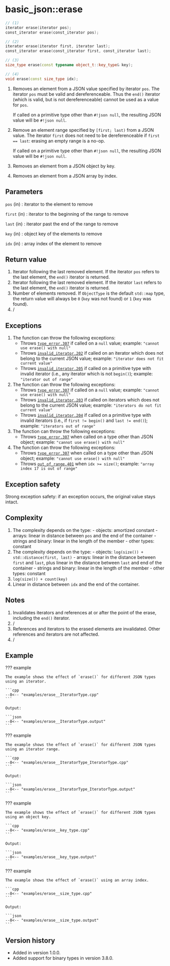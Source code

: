 # basic_json::erase

```cpp
// (1)
iterator erase(iterator pos);
const_iterator erase(const_iterator pos);

// (2)
iterator erase(iterator first, iterator last);
const_iterator erase(const_iterator first, const_iterator last);

// (3)
size_type erase(const typename object_t::key_type& key);

// (4)
void erase(const size_type idx);
```

1. Removes an element from a JSON value specified by iterator `pos`. The iterator `pos` must be valid and
   dereferenceable. Thus the `end()` iterator (which is valid, but is not dereferenceable) cannot be used as a value for
   `pos`.
   
    If called on a primitive type other than `#!json null`, the resulting JSON value will be `#!json null`.

2. Remove an element range specified by `[first; last)` from a JSON value. The iterator `first` does not need to be
   dereferenceable if `first == last`: erasing an empty range is a no-op.
   
    If called on a primitive type other than `#!json null`, the resulting JSON value will be `#!json null`.

3. Removes an element from a JSON object by key.

4. Removes an element from a JSON array by index.

## Parameters

`pos` (in)
:   iterator to the element to remove

`first` (in)
:   iterator to the beginning of the range to remove

`last` (in)
:   iterator past the end of the range to remove

`key` (in)
:   object key of the elements to remove
    
`idx` (in)
:   array index of the element to remove
    
## Return value

1. Iterator following the last removed element. If the iterator `pos` refers to the last element, the `end()` iterator
   is returned.
2. Iterator following the last removed element. If the iterator `last` refers to the last element, the `end()` iterator
   is returned.
3. Number of elements removed. If `ObjectType` is the default `std::map` type, the return value will always be `0`
   (`key` was not found) or `1` (`key` was found).
4. /

## Exceptions

1. The function can throw the following exceptions:
    - Throws [`type_error.307`](../../home/exceptions.md#jsonexceptiontype_error307) if called on a `null` value;
      example: `"cannot use erase() with null"`
    - Throws [`invalid_iterator.202`](../../home/exceptions.md#jsonexceptioninvalid_iterator202) if called on an
      iterator which does not belong to the current JSON value; example: `"iterator does not fit current value"`
    - Throws [`invalid_iterator.205`](../../home/exceptions.md#jsonexceptioninvalid_iterator205) if called on a
      primitive type with invalid iterator (i.e., any iterator which is not `begin()`); example: `"iterator out of
      range"`
2. The function can throw the following exceptions:
    - Throws [`type_error.307`](../../home/exceptions.md#jsonexceptiontype_error307) if called on a `null` value;
      example: `"cannot use erase() with null"`
    - Throws [`invalid_iterator.203`](../../home/exceptions.md#jsonexceptioninvalid_iterator203) if called on iterators
      which does not belong to the current JSON value; example: `"iterators do not fit current value"`
    - Throws [`invalid_iterator.204`](../../home/exceptions.md#jsonexceptioninvalid_iterator204) if called on a
      primitive type with invalid iterators (i.e., if `first != begin()` and `last != end()`); example: `"iterators out
      of range"`
3. The function can throw the following exceptions:
    - Throws [`type_error.307`](../../home/exceptions.md#jsonexceptiontype_error307) when called on a type other than
      JSON object; example: `"cannot use erase() with null"`
4. The function can throw the following exceptions:
    - Throws [`type_error.307`](../../home/exceptions.md#jsonexceptiontype_error307) when called on a type other than
      JSON object; example: `"cannot use erase() with null"`
    - Throws [`out_of_range.401`](../../home/exceptions.md#jsonexceptionout_of_range401) when `idx >= size()`; example:
      `"array index 17 is out of range"`

## Exception safety

Strong exception safety: if an exception occurs, the original value stays intact.

## Complexity

1. The complexity depends on the type:
       - objects: amortized constant
       - arrays: linear in distance between `pos` and the end of the container
       - strings and binary: linear in the length of the member
       - other types: constant
2. The complexity depends on the type:
       - objects: `log(size()) + std::distance(first, last)`
       - arrays: linear in the distance between `first` and `last`, plus linear
         in the distance between `last` and end of the container
       - strings and binary: linear in the length of the member
       - other types: constant
3. `log(size()) + count(key)`
4. Linear in distance between `idx` and the end of the container.

## Notes

1. Invalidates iterators and references at or after the point of the
   erase, including the `end()` iterator.
2. /
3. References and iterators to the erased elements are invalidated. Other references and iterators are not affected.
4. /

## Example

??? example

    The example shows the effect of `erase()` for different JSON types using an iterator.
    
    ```cpp
    --8<-- "examples/erase__IteratorType.cpp"
    ```
    
    Output:
    
    ```json
    --8<-- "examples/erase__IteratorType.output"
    ```

??? example

    The example shows the effect of `erase()` for different JSON types using an iterator range.
    
    ```cpp
    --8<-- "examples/erase__IteratorType_IteratorType.cpp"
    ```
    
    Output:
    
    ```json
    --8<-- "examples/erase__IteratorType_IteratorType.output"
    ```

??? example

    The example shows the effect of `erase()` for different JSON types using an object key.
    
    ```cpp
    --8<-- "examples/erase__key_type.cpp"
    ```
    
    Output:
    
    ```json
    --8<-- "examples/erase__key_type.output"
    ```

??? example

    The example shows the effect of `erase()` using an array index.
    
    ```cpp
    --8<-- "examples/erase__size_type.cpp"
    ```
    
    Output:
    
    ```json
    --8<-- "examples/erase__size_type.output"
    ```

## Version history

- Added in version 1.0.0.
- Added support for binary types in version 3.8.0.

